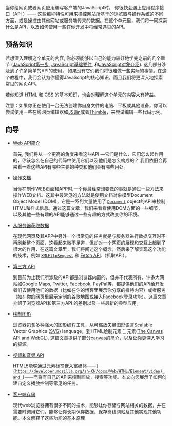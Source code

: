 当你给网页或者网页应用编写客户端的JavaScript时， 你很快会遇上应用程序接口（API ）—— 这些编程特性可用来操控网站所基于的浏览器与操作系统的不同方面，或是操控由其他网站或服务端传来的数据。在这个单元里，我们将一同探索什么是API，以及如何使用一些在你开发中将经常遇见的API。

## 预备知识

若想深入理解这个单元的内容, 你必须能够以自己的能力较好地学完之前的几个章节 ([JavaScript第一步](https://developer.mozilla.org/zh-CN/docs/Learn/JavaScript/First_steps), [JavaScript](https://developer.mozilla.org/zh-CN/docs/Learn/JavaScript/First_steps)[基础要件](https://developer.mozilla.org/zh-CN/docs/Learn/JavaScript/Building_blocks), 和[JavaScript](https://developer.mozilla.org/zh-CN/docs/Learn/JavaScript/First_steps)[对象介绍](https://developer.mozilla.org/zh-CN/docs/Learn/JavaScript/Objects)). 这几部分涉及到了许多简单的API的使用， 如果没有它们我们将很难做一些实际的事情。在这个教程中，我们会认为你懂得JavaScript的核心知识，而且我们将更深入地探索常见的网页API。

若你知道 [HTML](https://developer.mozilla.org/en-US/docs/Learn/HTML) 和 [CSS](https://developer.mozilla.org/en-US/docs/Learn/CSS) 的基本知识，也会对理解这个单元的内容大有裨益。

注意：如果你正在使用一台无法创建你自身文件的电脑、平板或其他设备，你可以尝试使用一些在线网页编辑器如[JSBin](http://jsbin.com/)或者[Thimble](https://thimble.mozilla.org/)，来尝试编辑一些代码示例。

## 向导

- [Web API简介](https://developer.mozilla.org/zh-CN/docs/Learn/JavaScript/Client-side_web_APIs/Introduction)

  首先, 我们将从一个更高的角度来看这些API —它们是什么，它们怎么起作用的，你该怎么在自己的代码中使用它们以及他们是怎么构成的？ 我们依旧会再来看一看这些API有哪些主要的种类和他们会有哪些用处。

- [操作文档](https://developer.mozilla.org/zh-CN/docs/Learn/JavaScript/Client-side_web_APIs/Manipulating_documents)

  当你在制作WEB页面和APP时,一个你最经常想要做的事就是通过一些方法来操作WEB文档。这其中最常见的方法就是使用文档对象模型Document Object Model (DOM)，它是一系列大量使用了 [`Document`](https://developer.mozilla.org/zh-CN/docs/Web/API/Document) object的API来控制HTML和样式信息。通过这篇文章，我们来看看使用DOM方面的一些细节， 以及其他一些有趣的API能够通过一些有趣的方式改变你的环境。

- [从服务器获取数据](https://developer.mozilla.org/zh-CN/docs/Learn/JavaScript/Client-side_web_APIs/Fetching_data)

  在现代网页及其APP中另外一个很常见的任务就是与服务器进行数据交互时不再刷新整个页面，这看起来微不足道，但却对一个网页的展现和交互上起到了很大的作用，在这篇文章里，我们将阐述这个概念，然后来了解实现这个功能的技术，例如 [`XMLHttpRequest`](https://developer.mozilla.org/zh-CN/docs/Web/API/XMLHttpRequest) 和 [Fetch API](https://developer.mozilla.org/en-US/docs/Web/API/Fetch_API).（抓取API）。

- [第三方 API](https://developer.mozilla.org/zh-CN/docs/Learn/JavaScript/Client-side_web_APIs/Third_party_APIs)

  到目前为止我们所涉及的API都是浏览器内置的，但并不代表所有。许多大网站如Google Maps, Twitter, Facebook, PayPal等，都提供他们的API给开发者们去使用他们的数据（比如在你的博客里展示你分享的推特内容）或者服务（如在你的网页里展示定制的谷歌地图或接入Facebook登录功能）。这篇文章介绍了浏览器API和第三方API 的差别以及一些最新的典型应用。

- [绘制图形](https://developer.mozilla.org/zh-CN/docs/Learn/JavaScript/Client-side_web_APIs/Drawing_graphics)

  浏览器包含多种强大的图形编程工具，从可缩放矢量图形语言Scalable Vector Graphics ([SVG](https://developer.mozilla.org/zh-CN/docs/Web/SVG)) language，到HTML绘制元素 [``](https://developer.mozilla.org/zh-CN/docs/Web/HTML/Element/canvas) 元素([The Canvas API](https://developer.mozilla.org/zh-CN/docs/Web/API/Canvas_API) and [WebGL](https://developer.mozilla.org/zh-CN/docs/Web/API/WebGL_API)). 这篇文章提供了部分canvas的简介，以及让你更深入学习的资源。

- [视频和音频 API](https://developer.mozilla.org/zh-CN/docs/Learn/JavaScript/Client-side_web_APIs/Video_and_audio_APIs)

  HTML5能够通过元素标签嵌入富媒体——[``](https://developer.mozilla.org/zh-CN/docs/Web/HTML/Element/video) and [``](https://developer.mozilla.org/zh-CN/docs/Web/HTML/Element/audio)——而将有自己的API来控制回放，搜索等功能。本文向您展示了如何创建自定义播放控制等常见的任务。

- [客户端存储](https://developer.mozilla.org/en-US/docs/Learn/JavaScript/Client-side_web_APIs/Client-side_storage)

  现代web浏览器拥有很多不同的技术，能够让你存储与网站相关的数据，并在需要时调用它们，能够让你长期保存数据、保存离线网站及其他实现其他功能。本文解释了这些功能的基本原理